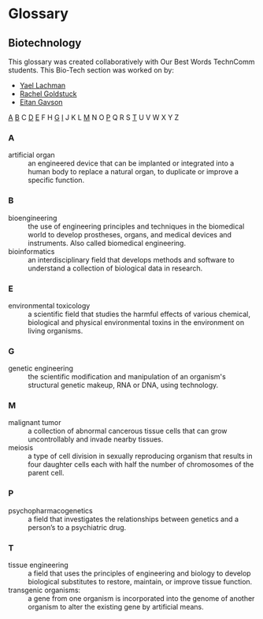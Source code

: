 # Glossary
## Biotechnology

This glossary was created collaboratively with Our Best Words TechnComm students. 
This Bio-Tech section was worked on by:
* [Yael Lachman](https://www.linkedin.com/in/yael-lachman/)
* [Rachel Goldstuck](https://www.linkedin.com/in/rachel-goldstuck/)
* [Eitan Gavson](https://www.linkedin.com/in/eitan-gavson/)

[A](#a) [B](#b) C [D](#d) [E](#e) F H [G](#g) [I](#i) J K L [M](#m) N O [P](#p) Q R S [T](#t) U V W X Y Z


### A
<dl>
  <dt>artificial organ</dt>
  <dd>an engineered device that can be implanted or integrated into a human body to replace a natural organ, to duplicate or improve a specific function.  </dd>
</dl>

### B
<dl>
  <dt>bioengineering</dt>
  <dd>the use of engineering principles and techniques in the biomedical world to develop prostheses, organs, and medical devices and instruments. Also called biomedical engineering.</dd>
  <dt>bioinformatics</dt>
  <dd>an interdisciplinary field that develops methods and software to understand a collection of biological data in research.</dd>
</dl>

### E
<dl>
  <dt>environmental toxicology</dt>
  <dd>a scientific field that studies the harmful effects of various chemical, biological and physical environmental toxins in the environment on living organisms.</dd>
</dl>

### G
<dl>
  <dt>genetic engineering</dt>
  <dd>the scientific modification and manipulation of an organism's structural genetic makeup, RNA or DNA, using technology.</dd>
</dl>

### M
<dl>
  <dt>malignant tumor</dt>
  <dd>a collection of abnormal cancerous tissue cells that can grow uncontrollably and invade nearby tissues.</dd>
  <dt>meiosis</dt>
  <dd>a type of cell division in sexually reproducing organism that results in four daughter cells each with half the number of chromosomes of the parent cell.</dd>
</dl>

### P
<dl>
  <dt>psychopharmacogenetics</dt>
  <dd>a field that investigates the relationships between genetics and a person’s to a psychiatric drug.</dd>
</dl>

### T
<dl>
  <dt>tissue engineering</dt>
  <dd>a field that uses the principles of engineering and biology to develop biological substitutes to restore, maintain, or improve tissue function.
</dd>
  <dt>transgenic organisms:</dt>
  <dd>a gene from one organism is incorporated into the genome of another organism to alter the existing gene by artificial means.  </dd>
</dl>
